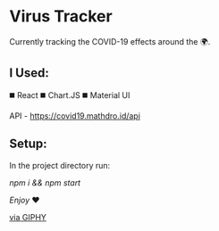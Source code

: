 # Virus Tracker 
Currently tracking the COVID-19 effects around the 🌍.

## I Used:
◼️ React
◼️ Chart.JS
◼️ Material UI

API - https://covid19.mathdro.id/api

## Setup:

In the project directory run:

_npm i && npm start_


*Enjoy* :heart:

<a href="https://giphy.com/gifs/react-javascript-QvqikHzYfUOyiUGkMv">via GIPHY</a>







